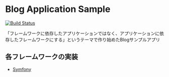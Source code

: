 # Blog Application Sample

[![Build Status](https://travis-ci.org/polidog/Blog.svg?branch=master)](https://travis-ci.org/polidog/Blog)

「フレームワークに依存したアプリケーションではなく、アプリケーションに依存したフレームワークにする」というテーマで作り始めたBlogサンプルアプリ

## 各フレームワークの実装

- [Symfony](https://github.com/polidog/BlogSampleSf)
